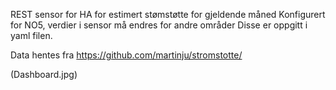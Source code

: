 REST sensor for HA for estimert stømstøtte for gjeldende måned
Konfigurert for NO5, verdier i sensor må endres for andre områder
Disse er oppgitt i yaml filen.

Data hentes fra https://github.com/martinju/stromstotte/

(Dashboard.jpg)
